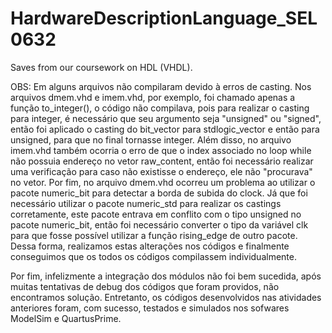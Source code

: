 # HardwareDescriptionLanguage_SEL0632
Saves from our coursework on HDL (VHDL).

OBS:
Em alguns arquivos não compilaram devido à erros de casting. Nos arquivos dmem.vhd e imem.vhd, por exemplo, foi chamado apenas a função to_integer(), o código não compilava, pois para realizar o casting para integer, é necessário que seu argumento seja "unsigned" ou "signed", então foi aplicado o casting do bit_vector para stdlogic_vector e então para unsigned, para que no final tornasse integer. Além disso, no arquivo imem.vhd também ocorria o erro de que o index associado no loop while não possuia endereço no vetor raw_content, então foi necessário realizar uma verificação para caso não existisse o endereço, ele não "procurava" no vetor. Por fim, no arquivo dmem.vhd ocorreu um problema ao utilizar o pacote numeric_bit para detectar a borda de subida do clock. Já que foi necessário utilizar o pacote numeric_std para realizar os castings corretamente, este pacote entrava em conflito com o tipo unsigned no pacote numeric_bit, então foi necessário converter o tipo da variável clk para que fosse possível utilizar a função rising_edge de outro pacote. Dessa forma, realizamos estas alterações nos códigos e finalmente conseguimos que os todos os códigos compilassem individualmente.

Por fim, infelizmente a integração dos módulos não foi bem sucedida, após muitas tentativas de debug dos códigos que foram providos, não encontramos solução. Entretanto, os códigos desenvolvidos nas atividades anteriores foram, com sucesso, testados e simulados nos sofwares ModelSim e QuartusPrime.